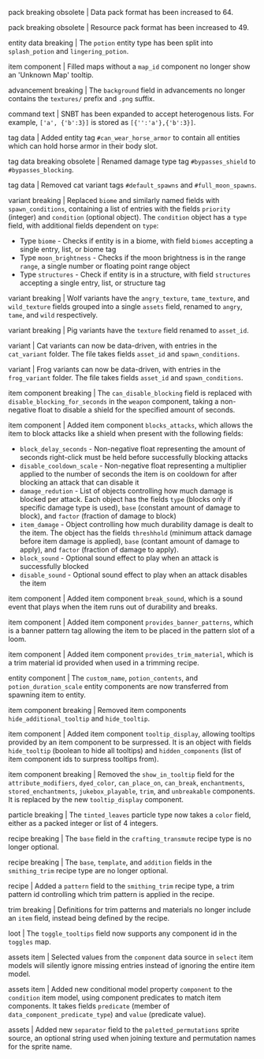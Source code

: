pack breaking obsolete | Data pack format has been increased to 64.

pack breaking obsolete | Resource pack format has been increased to 49.

entity data breaking | The `potion` entity type has been split into `splash_potion` and `lingering_potion`.

item component | Filled maps without a `map_id` component no longer show an 'Unknown Map' tooltip.

advancement breaking | The `background` field in advancements no longer contains the `textures/` prefix and `.png` suffix.

command text | SNBT has been expanded to accept heterogenous lists. For example, `['a', {'b':3}]` is stored as `[{'':'a'},{'b':3}]`.

tag data | Added entity tag `#can_wear_horse_armor` to contain all entities which can hold horse armor in their body slot.

tag data breaking obsolete | Renamed damage type tag `#bypasses_shield` to `#bypasses_blocking`.

tag data | Removed cat variant tags `#default_spawns` and `#full_moon_spawns`.

variant breaking | Replaced `biome` and similarly named fields with `spawn_conditions`, containing a list of entries with the fields `priority` (integer) and `condition` (optional object). The `condition` object has a `type` field, with additional fields dependent on `type`:
* Type `biome` - Checks if entity is in a biome, with field `biomes` accepting a single entry, list, or biome tag
* Type `moon_brightness` - Checks if the moon brightness is in the range `range`, a single number or floating point range object
* Type `structures` - Check if entity is in a structure, with field `structures` accepting a single entry, list, or structure tag

variant breaking | Wolf variants have the `angry_texture`, `tame_texture`, and `wild_texture` fields grouped into a single `assets` field, renamed to `angry`, `tame`, and `wild` respectively.

variant breaking | Pig variants have the `texture` field renamed to `asset_id`.

variant | Cat variants can now be data-driven, with entries in the `cat_variant` folder. The file takes fields `asset_id` and `spawn_conditions`.

variant | Frog variants can now be data-driven, with entries in the `frog_variant` folder. The file takes fields `asset_id` and `spawn_conditions`.

item component breaking | The `can_disable_blocking` field is replaced with `disable_blocking_for_seconds` in the `weapon` component, taking a non-negative float to disable a shield for the specified amount of seconds.

item component | Added item component `blocks_attacks`, which allows the item to block attacks like a shield when present with the following fields:
* `block_delay_seconds` - Non-negative float representing the amount of seconds right-click must be held before successfully blocking attacks
* `disable_cooldown_scale` - Non-negative float representing a multiplier applied to the number of seconds the item is on cooldown for after blocking an attack that can disable it
* `damage_redution` - List of objects controlling how much damage is blocked per attack. Each object has the fields `type` (blocks only if specific damage type is used), `base` (constant amount of damage to block), and `factor` (fraction of damage to block)
* `item_damage` - Object controlling how much durability damage is dealt to the item. The object has the fields `threshhold` (minimum attack damage before item damage is applied), `base` (contant amount of damage to apply), and `factor` (fraction of damage to apply).
* `block_sound` - Optional sound effect to play when an attack is successfully blocked
* `disable_sound` - Optional sound effect to play when an attack disables the item

item component | Added item component `break_sound`, which is a sound event that plays when the item runs out of durability and breaks.

item component | Added item component `provides_banner_patterns`, which is a banner pattern tag allowing the item to be placed in the pattern slot of a loom.

item component | Added item component `provides_trim_material`, which is a trim material id provided when used in a trimming recipe.

entity component | The `custom_name`, `potion_contents`, and `potion_duration_scale` entity components are now transferred from spawning item to entity.

item component breaking | Removed item components `hide_additional_tooltip` and `hide_tooltip`.

item component | Added item component `tooltip_display`, allowing tooltips provided by an item component to be surpressed. It is an object with fields `hide_tooltip` (boolean to hide all tooltips) and `hidden_components` (list of item component ids to surpress tooltips from).

item component breaking | Removed the `show_in_tooltip` field for the `attribute_modifiers`, `dyed_color`, `can_place_on`, `can_break`, `enchantments`, `stored_enchantments`, `jukebox_playable`, `trim`, and `unbreakable` components. It is replaced by the new `tooltip_display` component.

particle breaking | The `tinted_leaves` particle type now takes a `color` field, either as a packed integer or list of 4 integers.

recipe breaking | The `base` field in the `crafting_transmute` recipe type is no longer optional.

recipe breaking | The `base`, `template`, and `addition` fields in the `smithing_trim` recipe type are no longer optional.

recipe | Added a `pattern` field to the `smithing_trim` recipe type, a trim pattern id controlling which trim pattern is applied in the recipe.

trim breaking | Definitions for trim patterns and materials no longer include an `item` field, instead being defined by the recipe.

loot | The `toggle_tooltips` field now supports any component id in the `toggles` map.

assets item | Selected values from the `component` data source in `select` item models will silently ignore missing entries instead of ignoring the entire item model.

assets item | Added new conditional model property `component` to the `condition` item model, using component predicates to match item components. It takes fields `predicate` (member of `data_component_predicate_type`) and `value` (predicate value).

assets | Added new `separator` field to the `paletted_permutations` sprite source, an optional string used when joining texture and permutation names for the sprite name.
